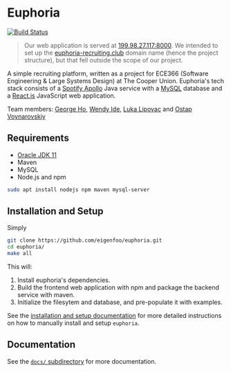 # Euphoria

[![Build Status](https://travis-ci.org/eigenfoo/euphoria.svg?branch=master)](https://travis-ci.org/eigenfoo/euphoria)

> Our web application is served at
> [199.98.27.117:8000](http://199.98.27.117:8000/). We intended to set up the
> [euphoria-recruiting.club](http://euphoria-recruiting.club/) domain name
> (hence the project structure), but that fell outside the scope of our project.

A simple recruiting platform, written as a project for ECE366 (Software
Engineering & Large Systems Design) at The Cooper Union. Euphoria's tech stack
consists of a [Spotify Apollo](https://github.com/spotify/apollo) Java service
with a [MySQL](https://www.mysql.com/) database and a
[React.js](https://github.com/facebook/create-react-app) JavaScript web
application. 

Team members: [George Ho](https://github.com/eigenfoo), [Wendy
Ide](https://github.com/wside), [Luka Lipovac](https://github.com/lipovac) and
[Ostap Voynarovskiy](https://github.com/ostapstephan)

## Requirements

- [Oracle JDK 11](https://www.oracle.com/technetwork/java/javase/downloads/jdk11-downloads-5066655.html)
- Maven
- MySQL
- Node.js and npm

```bash
sudo apt install nodejs npm maven mysql-server
```

## Installation and Setup

Simply

```bash
git clone https://github.com/eigenfoo/euphoria.git
cd euphoria/
make all
```

This will:

1. Install euphoria's dependencies.
2. Build the frontend web application with npm and package the backend service
   with maven.
3. Initialize the filesytem and database, and pre-populate it with examples.

See the [installation and setup
documentation](https://github.com/eigenfoo/euphoria/blob/master/docs/installation-setup.md)
for more detailed instructions on how to manually install and setup `euphoria`.

## Documentation

See the [`docs/`
subdirectory](https://github.com/eigenfoo/euphoria/tree/master/docs) for more
documentation.
